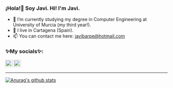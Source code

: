 ### ¡Hola!👋 Soy Javi. Hi! I'm Javi.

- 🔭 I’m currently studying my degree in Computer Engineering at University of Murcia (my third year!). 
-  📍 I live in Cartagena (Spain). 
- 📫 You can contact me here: javibarpe@hotmail.com

### ✨My socials✨:
[<img alt="Lolero_2000 | Twitter" width="22px" src="https://cdn.jsdelivr.net/npm/simple-icons@v3/icons/twitter.svg" />][twitter]
[<img alt="Lolero_2000 | Telegram" width="22px" src="https://cdn.jsdelivr.net/npm/simple-icons@v3/icons/telegram.svg" />][telegram]

---

[twitter]: https://twitter.com/lolero_2000
[telegram]: https://t.me/Lolero_2000


[![Anurag's github stats](https://github-readme-stats.vercel.app/api?username=Lolero2000&theme=dracula)](https://github.com/anuraghazra/github-readme-stats)


<!--
**Lolero2000/Lolero2000** is a ✨ _special_ ✨ repository because its `README.md` (this file) appears on your GitHub profile.

Here are some ideas to get you started:

- 🔭 I’m currently studying my degree in Computer Engineering at University of Murcia (my third year!). 
- 🌱 I’m currently learning ...
- 👯 I’m looking to collaborate on ...
- 🤔 I’m looking for help with ...
- 
- 💬 I live in Cartagena (Spain). Ask me about ...
- 📫 You can contact me here: javibarpe@hotmail.com
- 😄 Pronouns: ...
- ⚡ Fun fact: ...
-->

